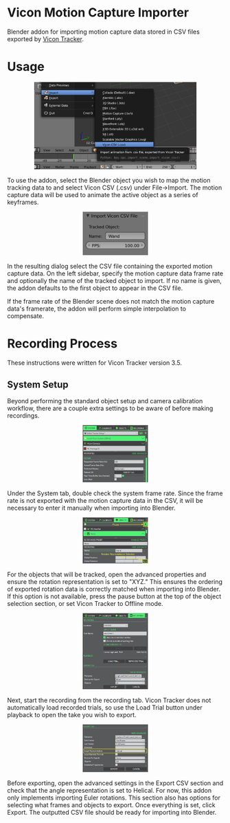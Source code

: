 # Vicon Motion Capture Importer
Blender addon for importing motion capture data stored in CSV files exported by [Vicon Tracker](https://www.vicon.com/products/software/tracker).

# Usage

<center><img src='doc/ImportMenu.PNG' alt='Import menu option' width=75%/></center>

To use the addon, select the Blender object you wish to map the motion tracking data to and select Vicon CSV (.csv) under File->Import. The motion capture data will be used to animate the active object as a series of keyframes.

<center><img src='doc/ImportOptions.PNG' alt='Import dialog options' width=30%/></center>

In the resulting dialog select the CSV file containing the exported motion capture data. On the left sidebar, specify the motion capture data frame rate and optionally the name of the tracked object to import. If no name is given, the addon defaults to the first object to appear in the CSV file.

If the frame rate of the Blender scene does not match the motion capture data's framerate, the addon will perform simple interpolation to compensate.

# Recording Process
These instructions were written for Vicon Tracker version 3.5.

## System Setup
Beyond performing the standard object setup and camera calibration workflow, there are a couple extra settings to be aware of before making recordings.

<center><img src='doc/SystemSettings.PNG' alt='System Settings' width=30%/></center>

Under the System tab, double check the system frame rate. Since the frame rate is not exported with the motion capture data in the CSV, it will be necessary to enter it manually when importing into Blender.

<center><img src='doc/ObjectSettings.PNG' alt='Object Settings' width=30%/></center>

For the objects that will be tracked, open the advanced properties and ensure the rotation representation is set to "XYZ." This ensures the ordering of exported rotation data is correctly matched when importing into Blender. If this option is not available, press the pause button at the top of the object selection section, or set Vicon Tracker to Offline mode. 

<center><img src='doc/RecordingSettings.PNG' alt='Recording Settings' width=30%/></center>

Next, start the recording from the recording tab. Vicon Tracker does not automatically load recorded trials, so use the Load Trial button under playback to open the take you wish to export.

<center><img src='doc/CSVSettings.PNG' alt='CSV Export Settings' width=30%/></center>

Before exporting, open the advanced settings in the Export CSV section and check that the angle representation is set to Helical. For now, this addon only implements importing Euler rotations. This section also has options for selecting what frames and objects to export. Once everything is set, click Export. The outputted CSV file should be ready for importing into Blender.